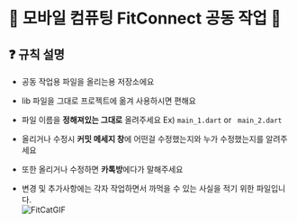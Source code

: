 
# 💩 모바일 컴퓨팅 FitConnect 공동 작업 💩

## ❓ 규칙 설명   
- 공동 작업용 파일을 올리는용 저장소에요   

- lib 파일을 그대로 프로젝트에 옮겨 사용하시면 편해요
- 파일 이름을 **정해져있는 그대로** 올려주세요   Ex) ` main_1.dart `  or ` main_2.dart`
- 올리거나 수정시 **커밋 메세지 창**에 어떤걸 수정했는지와 누가 수정했는지를 알려주세요
- 또한 올리거나 수정하면 **카톡방**에다가 말해주세요
- 변경 및 추가사항에는 각자 작업하면서 까먹을 수 있는 사실을 적기 위한 파일입니다.
<br>  ![FitCatGIF](https://github.com/tmddbs/FitConnect/assets/75741576/6e297ec4-36b9-4c74-82c6-4144f91d90d6)
